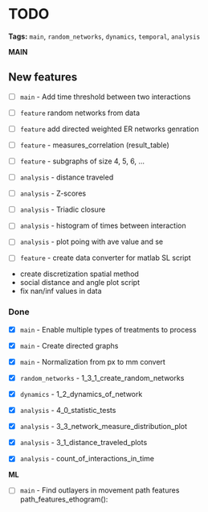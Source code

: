 # TODO

**Tags:** `main`, `random_networks`, `dynamics`, `temporal`, `analysis`


**MAIN**

## New features

- [ ] `main` - Add time threshold between two interactions
- [ ] `feature` random networks from data
- [ ] `feature` add directed weighted ER networks genration
- [ ] `feature` - measures_correlation (result_table)
- [ ] `feature` - subgraphs of size 4, 5, 6, ...

- [ ] `analysis` - distance traveled
- [ ] `analysis` - Z-scores
- [ ] `analysis` - Triadic closure
- [ ] `analysis` - histogram of times between interaction
- [ ] `analysis` - plot poing with ave value and se


- [ ] `feature` - create data converter for matlab SL script
- create discretization spatial method
- social distance and angle plot script
- fix nan/inf values in data

### Done

- [x] `main` - Enable multiple types of treatments to process 
- [x] `main` - Create directed graphs
- [x] `main` - Normalization from px to mm convert 

- [x] `random_networks` -  1_3_1_create_random_networks

- [x] `dynamics` - 1_2_dynamics_of_network

- [x] `analysis` - 4_0_statistic_tests
- [x] `analysis` - 3_3_network_measure_distribution_plot
- [x] `analysis` - 3_1_distance_traveled_plots
- [x] `analysis` - count_of_interactions_in_time

**ML**
- [ ] `main` - Find outlayers in movement
path features 
path_features_ethogram():
